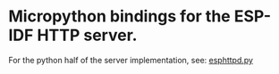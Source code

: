 

Micropython bindings for the ESP-IDF HTTP server.
=================================================

For the python half of the server implementation, see: [esphttpd.py](../../fs/esphttpd.py)
